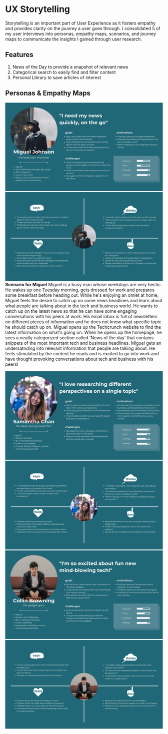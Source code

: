 # UX Storytelling

Storytelling is an important part of User Experience as it fosters empathy and provides clarity on the jounrey a user goes through.
I consolidated 5 of my user interviews into personas, empathy maps, scenarios, and journey maps to communicate the insights I gained through user research.

## Features
1. News of the Day to provide a snapshot of relevant news
2. Categorical search to easily find and filter content 
3. Personal Library to save articles of interest

## Personas & Empathy Maps

![Persona 1](https://github.com/anerichouhan/dh150-personas/blob/master/1.jpg)
![empathy 1](https://github.com/anerichouhan/dh150-personas/blob/master/2.jpg)
**Scenario for Miguel**
Miguel is a busy man whose weekdays are very hectic. He wakes up one Tuesday morning, gets dressed for work and prepares some breakfast before heading out. While he's enjoying an omlet at home, Miguel feels the desire to catch up on some news headlines and learn about what people are talking about in the tech and business world. He wants to catch up on the latest news so that he can have some engaging conversations with his peers at work. His email inbox is full of newsletters on different pieces of information and he does not know what specific topic he should catch up on. Miguel opens up the Techcrunch website to find the latest information on what's going on. When he opens up the homepage, he sees a neatly categorized section called 'News of the day' that contains snippets of the most important tech and business headlines. Miguel gets an undersatnding into relevant information that people are talking about. He feels stimulated by the content he reads and is excited to go into work and have thought provoking conversations about tech and business with his peers!

![Persona 2](https://github.com/anerichouhan/dh150-personas/blob/master/3.jpg)
![empathy 2](https://github.com/anerichouhan/dh150-personas/blob/master/4.jpg)
![Persona 3](https://github.com/anerichouhan/dh150-personas/blob/master/5.jpg)
![empathy 3](https://github.com/anerichouhan/dh150-personas/blob/master/6.jpg)
